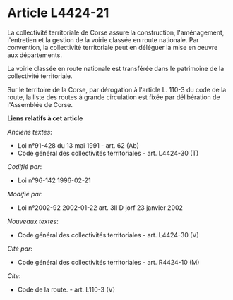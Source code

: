 # Article L4424-21

La collectivité territoriale de Corse assure la construction, l'aménagement, l'entretien et la gestion de la voirie classée
en route nationale. Par convention, la collectivité territoriale peut en déléguer la mise en oeuvre aux départements. 

La voirie classée en route nationale est transférée dans le patrimoine de la collectivité territoriale. 

Sur le territoire de la Corse, par dérogation à l'article L. 110-3 du code de la route, la liste des routes à grande
circulation est fixée par délibération de l'Assemblée de Corse.

**Liens relatifs à cet article**

_Anciens textes_:

  - Loi n°91-428 du 13 mai 1991 - art. 62 (Ab)
  - Code général des collectivités territoriales - art. L4424-30 (T)

_Codifié par_:

  - Loi n°96-142 1996-02-21

_Modifié par_:

  - Loi n°2002-92 2002-01-22 art. 3II D jorf 23 janvier 2002

_Nouveaux textes_:

  - Code général des collectivités territoriales - art. L4424-30 (V)

_Cité par_:

  - Code général des collectivités territoriales - art. R4424-10 (M)

_Cite_:

  - Code de la route. - art. L110-3 (V)
